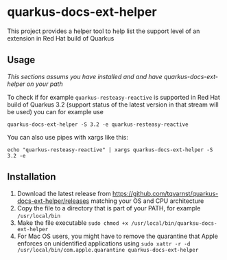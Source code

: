 # quarkus-docs-ext-helper

This project provides a helper tool to help list the support level of an extension in Red Hat build of Quarkus

## Usage

_This sections assums you have installed and and have quarkus-docs-ext-helper on your path_

To check if for example `quarkus-resteasy-reactive` is supported in Red Hat build of Quarkus 3.2 
(support status of the latest version in that stream will be used) you can for example use

    quarkus-docs-ext-helper -S 3.2 -e quarkus-resteasy-reactive

You can also use pipes with xargs like this:

    echo "quarkus-resteasy-reactive" | xargs quarkus-docs-ext-helper -S 3.2 -e

## Installation

1. Download the latest release from https://github.com/tqvarnst/quarkus-docs-ext-helper/releases matching your OS and CPU architecture
2. Copy the file to a directory that is part of your PATH, for example `/usr/local/bin`
3. Make the file executable `sudo chmod +x /usr/local/bin/quarksu-docs-ext-helper`
4. For Mac OS users, you might have to remove the quarantine that Apple enforces on unidentified applications using
`sudo xattr -r -d /usr/local/bin/com.apple.quarantine quarkus-docs-ext-helper`



